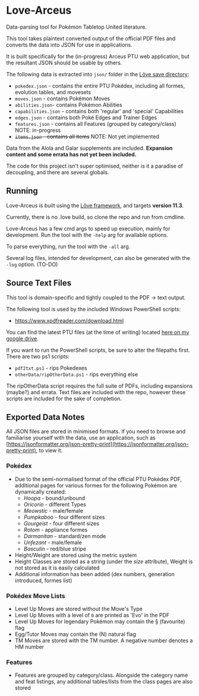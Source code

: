 # Love-Arceus
Data-parsing tool for Pokémon Tabletop United literature.

This tool takes plaintext converted output of the official PDF files and converts the data into JSON for use in applications.

It is built specifically for the (in-progress) Arceus PTU web application, but the resultant JSON should be usable by others.

The following data is extracted into `json/` folder in the [Löve save directory]([https://love2d.org/wiki/love.filesystem](https://love2d.org/wiki/love.filesystem)):
- `pokedex.json` - contains the entire PTU Pokédex, including all formes, evolution tables, and movesets
- `moves.json` - contains Pokémon Moves
- `abilities.json`- contains Pokémon Abilities
- `capabilities.json` - contains both 'regular' and 'special' Capabilities
- `edges.json` - contains both Poké Edges and Trainer Edges
- `features.json` - contains all Features (grouped by category/class) NOTE: in-progress
- ~~`items.json` - contains all items~~ NOTE: Not yet implemented

Data from the Alola and Galar supplements are included.
**Expansion content and some errata has not yet been included.**

The code for this project isn't super optimised, neither is it a paradise of decoupling, and there are several globals.

## Running
Love-Arceus is built using the [Löve framework](https://love2d.org/), and targets **version 11.3**.

Currently, there is no .love build, so clone the repo and run from cmdline. 

Love-Arceus has a few cmd args to speed up execution, mainly for development. Run the tool with the `-help` arg for available options.

To parse everything, run the tool with the `-all` arg.

Several log files, intended for development, can also be generated with the `-log` option. (TO-DO)

## Source Text Files
This tool is domain-specific and tightly coupled to the PDF -> text output.

The following tool is used by the included Windows PowerShell scripts:

- https://www.xpdfreader.com/download.html

You can find the latest PTU files (at the time of writing) located [here on my google drive](https://drive.google.com/file/d/1vbaVqzbzbc63CnMOe30r1E1qxc9yf7pJ/view?usp=sharing).

If you want to run the PowerShell scripts, be sure to alter the filepaths first. There are two ps1 scripts:

- `pdf2txt.ps1` - rips Pokedexes
- `otherData/ripOtherData.ps1` - rips everything else

The ripOtherData script requires the full suite of PDFs, including expansions (maybe?) and errata. Text files are included with the repo, however these scripts are included for the sake of completion.

## Exported Data Notes
All JSON files are stored in minimised formats. If you need to browse and familiarise yourself with the data, use an application, such as [https://jsonformatter.org/json-pretty-print](https://jsonformatter.org/json-pretty-print), to view it.

### Pokédex
- Due to the semi-normalised format of the official PTU Pokédex PDF, additional pages for various formes for the following Pokémon are dynamically created:
	* *Hoopa* - bound/unbound
	* *Oricorio* - different Types
	* *Meowstic* - male/female
	* *Pumpkaboo* - four different sizes
	* *Gourgeist*  - four different sizes
	* *Rotom* - appliance formes
	* *Darmanitan* - standard/zen mode
	* *Unfezant* - male/female
	* *Basculin* - red/blue stripe
- Height/Weight are stored using the metric system
- Height Classes are stored as a string (under the *size* attribute), Weight is not stored as it is easily calculated
- Additional information has been added (dex numbers, generation introduced, formes list)

### Pokédex Move Lists
- Level Up Moves are stored without the Move's Type
- Level Up Moves with a level of `0` are printed as 'Evo' in the PDF
- Level Up Moves for legendary Pokémon may contain the § (favourite) flag
- Egg/Tutor Moves may contain the (N) natural flag
- TM Moves are stored with the TM number. A negative number denotes a HM number
 
### Features
- Features are grouped by category/class. Alongside the category name and feat listings, any additional tables/lists from the class pages are also stored